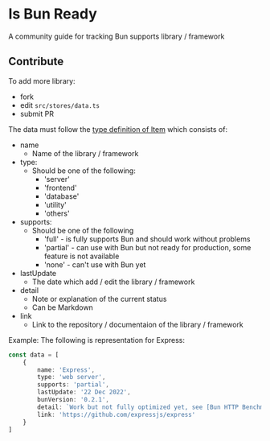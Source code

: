 # Is Bun Ready
A community guide for tracking Bun supports library / framework

## Contribute
To add more library:
- fork
- edit `src/stores/data.ts`
- submit PR

The data must follow the [type definition of Item](https://github.com/saltyaom/is-bun-ready/tree/main/src/models/index.ts) which consists of:
- name
    - Name of the library / framework
- type: 
    - Should be one of the following:
        - 'server'
        - 'frontend'
        - 'database'
        - 'utility'
        - 'others'
- supports:
    - Should be one of the following
        - 'full' - is fully supports Bun and should work without problems
        - 'partial' - can use with Bun but not ready for production, some feature is not available
        - 'none' - can't use with Bun yet
- lastUpdate
    - The date which add / edit the library / framework
- detail
    - Note or explanation of the current status
    - Can be Markdown
- link
    - Link to the repository / documentaion of the library / framework

Example:
The following is representation for Express:
```typescript
const data = [
    {
        name: 'Express',
        type: 'web server',
        supports: 'partial',
        lastUpdate: '22 Dec 2022',
        bunVersion: '0.2.1',
        detail: `Work but not fully optimized yet, see [Bun HTTP Benchmark](https://github.com/SaltyAom/bun-http-framework-benchmark) for web framework benchmark.`,
        link: 'https://github.com/expressjs/express'
    }
]
```
